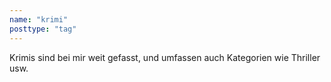 ```yaml
---
name: "krimi"
posttype: "tag"
---
```


Krimis sind bei mir weit gefasst, und umfassen auch Kategorien wie Thriller usw. 